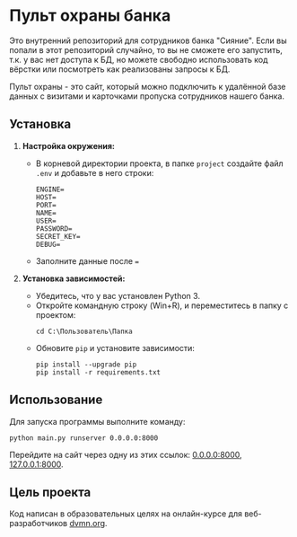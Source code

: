 # Пульт охраны банка

Это внутренний репозиторий для сотрудников банка "Сияние". Если вы попали в этот репозиторий случайно, то вы не сможете его запустить, т.к. у вас нет доступа к БД, но можете свободно использовать код вёрстки или посмотреть как реализованы запросы к БД.

Пульт охраны - это сайт, который можно подключить к удалённой базе данных с визитами и карточками пропуска сотрудников нашего банка.

## Установка

1. **Настройка окружения:**
   - В корневой директории проекта, в папке `project` создайте файл `.env` и добавьте в него строки:
     ```
     ENGINE=
     HOST=
     PORT=
     NAME=
     USER=
     PASSWORD=
     SECRET_KEY=
     DEBUG=
     ```
   - Заполните данные после `=`

2. **Установка зависимостей:**
   - Убедитесь, что у вас установлен Python 3.
   - Откройте командную строку (Win+R), и переместитесь в папку с проектом:
     ```
     cd C:\Пользователь\Папка
     ```
   - Обновите `pip` и установите зависимости:
     ```
     pip install --upgrade pip
     pip install -r requirements.txt
     ```

## Использование

Для запуска программы выполните команду:
```
python main.py runserver 0.0.0.0:8000
```
Перейдите на сайт через одну из этих ссылок: [0.0.0.0:8000](http://0.0.0.0:8000), [127.0.0.1:8000](http://127.0.0.1:8000).

## Цель проекта

Код написан в образовательных целях на онлайн-курсе для веб-разработчиков [dvmn.org](https://dvmn.org/).